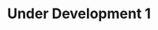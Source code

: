 ---
layout: playlist
title: Under Development 1
songs: [
    internet-vibes,
    simple-phonk,
    bass-and-piano,
    damp,
    humble,
    sorry-phonk
]
---